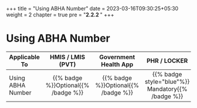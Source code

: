 +++
title = "Using ABHA Number"
date = 2023-03-16T09:30:25+05:30
weight = 2
chapter = true
pre = "<b>2.2.2 </b>"
+++

# Using ABHA Number
|  Applicable To                             |   HMIS / LMIS (PVT)  |   Government Health App  |   PHR / LOCKER    |
|-------------------------------|:----------------------:|:--------------------:|:-------------------:|
|   Using ABHA Number                     |  {{% badge %}}Optional{{% /badge %}}       |  {{% badge %}}Optional{{% /badge %}}         |  {{% badge style="blue"%}} Mandatory{{% /badge %}}       |



